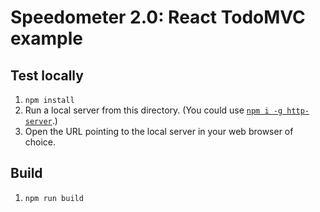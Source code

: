 # Speedometer 2.0: React TodoMVC example

## Test locally

1. `npm install`
2. Run a local server from this directory. (You could use [`npm i -g http-server`](https://github.com/indexzero/http-server).)
3. Open the URL pointing to the local server in your web browser of choice.

## Build

1. `npm run build`
